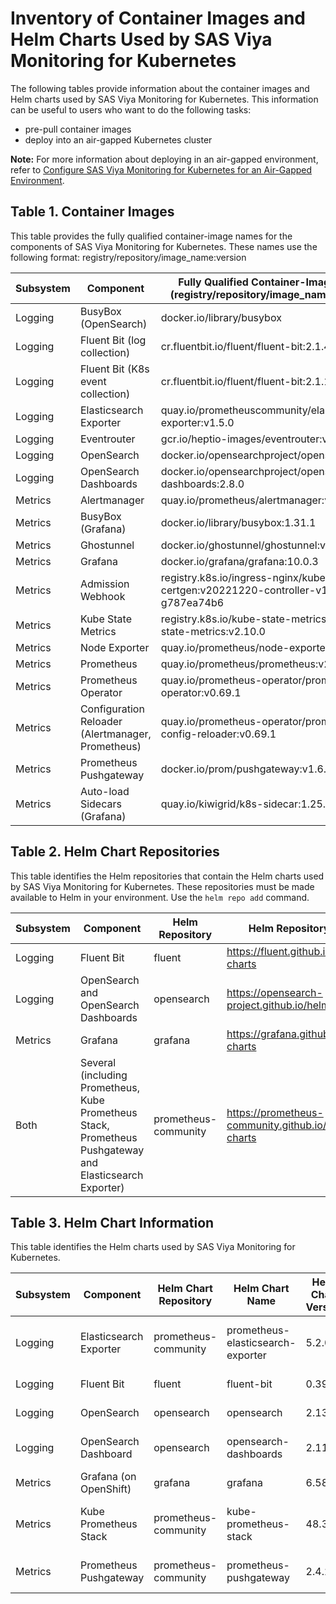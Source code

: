 # Inventory of Container Images and Helm Charts Used by SAS Viya Monitoring for Kubernetes

The following tables provide information about the container images and Helm charts used by SAS Viya Monitoring for Kubernetes.  This information can be useful to users who want to do the following tasks:

* pre-pull container images
* deploy into an air-gapped Kubernetes cluster

**Note:** For more information about deploying in an air-gapped environment, refer to 
[Configure SAS Viya Monitoring for Kubernetes for an Air-Gapped Environment](https://documentation.sas.com/?cdcId=obsrvcdc&cdcVersion=default&docsetId=obsrvdply&docsetTarget=n0grd8g2pkfglin12bzm3g1oik2p.htm).

## Table 1. Container Images

This table provides the fully qualified container-image names for the components of SAS Viya Monitoring for Kubernetes.
These names use the following format: 
registry/repository/image_name:version

| Subsystem| Component | Fully Qualified Container-Image Name (registry/repository/image_name:version)|
|----|----|----|
| Logging | BusyBox (OpenSearch) | docker.io/library/busybox|
| Logging | Fluent Bit (log collection) | cr.fluentbit.io/fluent/fluent-bit:2.1.4|
| Logging | Fluent Bit (K8s event collection) | cr.fluentbit.io/fluent/fluent-bit:2.1.10|
| Logging | Elasticsearch Exporter | quay.io/prometheuscommunity/elasticsearch-exporter:v1.5.0|
| Logging | Eventrouter | gcr.io/heptio-images/eventrouter:v0.3|
| Logging | OpenSearch | docker.io/opensearchproject/opensearch:2.8.0|
| Logging | OpenSearch Dashboards| docker.io/opensearchproject/opensearch-dashboards:2.8.0|
| Metrics | Alertmanager | quay.io/prometheus/alertmanager:v0.25.0|
| Metrics | BusyBox (Grafana) | docker.io/library/busybox:1.31.1|
| Metrics | Ghostunnel | docker.io/ghostunnel/ghostunnel:v1.7.1|
| Metrics | Grafana | docker.io/grafana/grafana:10.0.3|
| Metrics | Admission Webhook | registry.k8s.io/ingress-nginx/kube-webhook-certgen:v20221220-controller-v1.5.1-58-g787ea74b6|
| Metrics | Kube State Metrics | registry.k8s.io/kube-state-metrics/kube-state-metrics:v2.10.0|
| Metrics | Node Exporter | quay.io/prometheus/node-exporter:v1.7.0|
| Metrics | Prometheus | quay.io/prometheus/prometheus:v2.47.1|
| Metrics | Prometheus Operator | quay.io/prometheus-operator/prometheus-operator:v0.69.1|
| Metrics | Configuration Reloader (Alertmanager, Prometheus) | quay.io/prometheus-operator/prometheus-config-reloader:v0.69.1|
| Metrics | Prometheus Pushgateway | docker.io/prom/pushgateway:v1.6.2|
| Metrics | Auto-load Sidecars (Grafana) | quay.io/kiwigrid/k8s-sidecar:1.25.2|

## Table 2. Helm Chart Repositories
This table identifies the Helm repositories that contain the Helm charts used by SAS Viya Monitoring for Kubernetes.
These repositories must be made available to Helm in your environment. Use the `helm repo add` command.

| Subsystem | Component | Helm Repository | Helm Repository URL |
|--|--|--|--|
| Logging | Fluent Bit | fluent | https://fluent.github.io/helm-charts |
| Logging | OpenSearch and OpenSearch Dashboards | opensearch | https://opensearch-project.github.io/helm-charts |
| Metrics | Grafana | grafana | https://grafana.github.io/helm-charts |
| Both | Several (including Prometheus, Kube Prometheus Stack, Prometheus Pushgateway and Elasticsearch Exporter) | prometheus-community | https://prometheus-community.github.io/helm-charts |

## Table 3. Helm Chart Information
This table identifies the Helm charts used by SAS Viya Monitoring for Kubernetes.

| Subsystem | Component | Helm Chart Repository | Helm Chart Name |Helm Chart Version | Helm Archive File Name|
|--|--|--|--|--|--|
| Logging | Elasticsearch Exporter| prometheus-community| prometheus-elasticsearch-exporter| 5.2.0| prometheus-elasticsearch-exporter-5.2.0.tgz
| Logging | Fluent Bit| fluent| fluent-bit| 0.39.0| fluent-bit-0.39.0.tgz
| Logging | OpenSearch| opensearch| opensearch| 2.13.0| opensearch-2.13.0.tgz
| Logging | OpenSearch Dashboard| opensearch| opensearch-dashboards| 2.11.0| opensearch-dashboards-2.11.0.tgz
| Metrics | Grafana (on OpenShift)| grafana| grafana| 6.58.9| grafana-6.58.9.tgz
| Metrics | Kube Prometheus Stack| prometheus-community| kube-prometheus-stack| 48.3.2| kube-prometheus-stack-54.0.1.tgz
| Metrics | Prometheus Pushgateway| prometheus-community| prometheus-pushgateway| 2.4.2| prometheus-pushgateway-2.4.2.tgz
